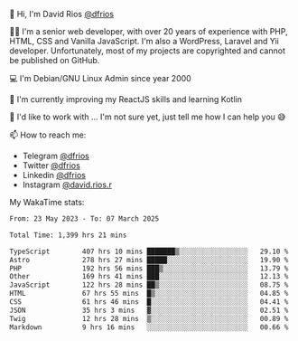 👋 Hi, I'm David Rios [@dfrios](https://github.com/dfrios)

👨‍💻 I'm a senior web developer, with over 20 years of experience with PHP, HTML, CSS and Vanilla JavaScript. I'm also a WordPress, Laravel and Yii developer. Unfortunately, most of my projects are copyrighted and cannot be published on GitHub.

💻 I'm Debian/GNU Linux Admin since year 2000

🌱 I'm currently improving my ReactJS skills and learning Kotlin

💞️ I'd like to work with ... I'm not sure yet, just tell me how I can help you 😅


📫 How to reach me:
* Telegram [@dfrios](https://t.me/dfrios)
* Twitter [@dfrios](https://twitter.com/dfrios)
* Linkedin [@dfrios](https://linkedin.com/in/dfrios)
* Instagram [@david.rios.r](https://instagram.com/david.rios.r)



My WakaTime stats:
<!--START_SECTION:waka-->

```txt
From: 23 May 2023 - To: 07 March 2025

Total Time: 1,399 hrs 21 mins

TypeScript        407 hrs 10 mins ███████▒░░░░░░░░░░░░░░░░░   29.10 %
Astro             278 hrs 27 mins █████░░░░░░░░░░░░░░░░░░░░   19.90 %
PHP               192 hrs 56 mins ███▒░░░░░░░░░░░░░░░░░░░░░   13.79 %
Other             169 hrs 41 mins ███░░░░░░░░░░░░░░░░░░░░░░   12.13 %
JavaScript        122 hrs 28 mins ██▒░░░░░░░░░░░░░░░░░░░░░░   08.75 %
HTML              67 hrs 55 mins  █▒░░░░░░░░░░░░░░░░░░░░░░░   04.85 %
CSS               61 hrs 46 mins  █░░░░░░░░░░░░░░░░░░░░░░░░   04.41 %
JSON              35 hrs 3 mins   ▓░░░░░░░░░░░░░░░░░░░░░░░░   02.51 %
Twig              12 hrs 28 mins  ▒░░░░░░░░░░░░░░░░░░░░░░░░   00.89 %
Markdown          9 hrs 16 mins   ░░░░░░░░░░░░░░░░░░░░░░░░░   00.66 %
```

<!--END_SECTION:waka-->
